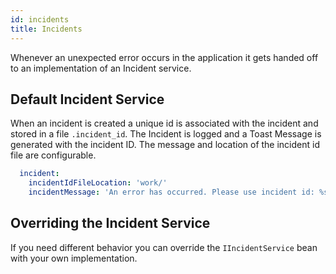 ```yaml
---
id: incidents
title: Incidents
---
```


Whenever an unexpected error occurs in the application it gets handed off to an implementation of an Incident service. 

## Default Incident Service

When an incident is created a unique id is associated with the incident and stored in a file `.incident_id`. The Incident is logged and a Toast Message is generated with the incident ID. The message and location of the incident id file are configurable.

~~~yaml
  incident:
    incidentIdFileLocation: 'work/'
    incidentMessage: 'An error has occurred. Please use incident id: %s when reporting the issue.'
~~~

## Overriding the Incident Service

If you need different behavior you can override the `IIncidentService` bean with your own implementation.
